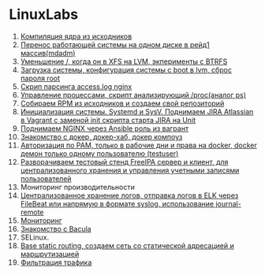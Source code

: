 # LinuxLabs
1. [Компиляция ядра из исходников](./01-kernel-compilation)
2. [Перенос работающей системы на одном диске в рейд1 массив(mdadm)](./02-migrate-to-mdadm-raid)
3. [Уменьшение /,  когда он в XFS на LVM,  экперименты с BTRFS](./03-lvm_btrfs)
4. [Загрузка системы, конфигурация системы с boot в lvm, сброс пароля root](./04-boot_root_chroot)
5. [Скрип парсинга access.log nginx](./05-bash_awk_sed_grep)
6. [Управление процессами, скрипт анализирующий /proc(аналог ps)](./06-proccess_management)
7. [Собираем RPM из исходников и создаем свой репозиторий](./07-rpm_soft_distribution)
8. [Инициализация системы. Systemd и SysV.  Поднимаем JIRA Atlassian в Vagrant с заменой init скрипта старта JIRA на Unit](./08-systemc_sysV)
9. [Поднимаем NGINX через Ansible роль из вагрант](./09-ansible_vagrant)
10. [Знакомство с докер, докер-хаб, докер компоуз](./09-docker)
11. [Авторизация по PAM,  только в рабочие дни и права на docker, docker демон только одному пользователю (testuser)](./11-pam)
13. [Разворачиваем тестовый стенд FreeIPA сервер и клиент, для централизованного хранения и управления учетными записями пользователей](./13-ldap_central_auth)
12. Мониторинг производительности
14. [Централизованное хранение логов, отправка логов в ELK через FileBeat или напрямую в формате syslog, использование journal-remote](./13-ldap_central_auth)
15. [Мониторинг](./13-ldap_central_auth)
16. [Знакомство с Bacula](./backup_systems)
17. SELinux.
18. [Base static routing, создаем сеть со статической адресацией и маршрутизацией](./lab-18)
19. [Фильтрация трафика](./19-ip_traffic_filter)
